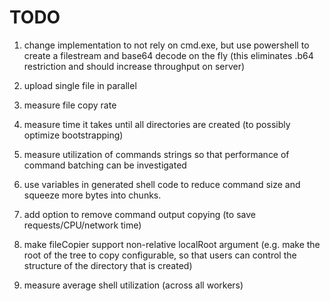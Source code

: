 # TODO

1. change implementation to not rely on cmd.exe, but use powershell to create a filestream and base64 decode on the fly (this eliminates .b64 restriction and should increase throughput on server)
1. upload single file in parallel

1. measure file copy rate
1. measure time it takes until all directories are created (to possibly optimize bootstrapping)
1. measure utilization of commands strings so that performance of command batching can be investigated

1. use variables in generated shell code to reduce command size and squeeze more bytes into chunks.
1. add option to remove command output copying (to save requests/CPU/network time)

1. make fileCopier support non-relative localRoot argument (e.g. make the root of the tree to copy configurable, so that users can control the structure of the directory that is created)
1. measure average shell utilization (across all workers)
